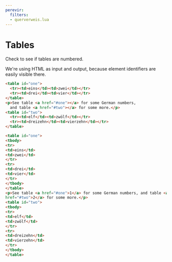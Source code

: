```yaml
---
perevir:
  filters:
  - querverweis.lua
---
```


# Tables

Check to see if tables are numbered.

We're using HTML as input and output, because element identifiers
are easily visible there.

``` html {#input}
<table id="one">
  <tr><td>eins</td><td>zwei</td></tr>
  <tr><td>drei</td><td>vier</td></tr>
</table>
<p>See table <a href="#one"></a> for some German numbers,
  and table <a href="#two"></a> for some more.</p>
<table id="two">
  <tr><td>elf</td><td>zwölf</td></tr>
  <tr><td>dreizehn</td><td>vierzehn</td></tr>
</table>
```

``` html {#output}
<table id="one">
<tbody>
<tr>
<td>eins</td>
<td>zwei</td>
</tr>
<tr>
<td>drei</td>
<td>vier</td>
</tr>
</tbody>
</table>
<p>See table <a href="#one">1</a> for some German numbers, and table <a
href="#two">2</a> for some more.</p>
<table id="two">
<tbody>
<tr>
<td>elf</td>
<td>zwölf</td>
</tr>
<tr>
<td>dreizehn</td>
<td>vierzehn</td>
</tr>
</tbody>
</table>
```
